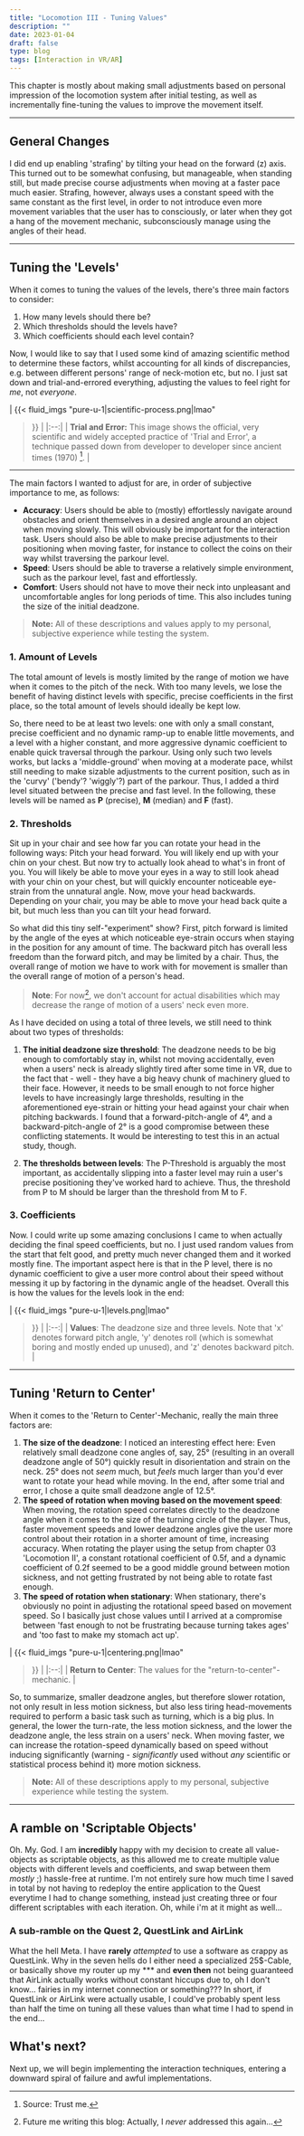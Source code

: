 ```yaml
---
title: "Locomotion III - Tuning Values"
description: ""
date: 2023-01-04
draft: false
type: blog
tags: [Interaction in VR/AR]
---
```


This chapter is mostly about making small adjustments based on personal impression of the locomotion system after initial testing, as well as incrementally fine-tuning the values to improve the movement itself.

---

## General Changes
I did end up enabling 'strafing' by tilting your head on the forward (z) axis. This turned out to be somewhat confusing, but manageable, when standing still, but made precise course adjustments when moving at a faster pace much easier. Strafing, however, always uses a constant speed with the same constant as the first level, in order to not introduce even more movement variables that the user has to consciously, or later when they got a hang of the movement mechanic, subconsciously manage using the angles of their head.

---

## Tuning the 'Levels'
When it comes to tuning the values of the levels, there's three main factors to consider:
1. How many levels should there be?
2. Which thresholds should the levels have?
3. Which coefficients should each level contain?

Now, I would like to say that I used some kind of amazing scientific method to determine these factors, whilst accounting for all kinds of discrepancies, e.g. between different persons' range of neck-motion etc, but no. I just sat down and trial-and-errored everything, adjusting the values to feel right for *me*, not *everyone*. 

| {{< fluid_imgs
  "pure-u-1|scientific-process.png|lmao"
>}} |
|:--:|
| **Trial and Error:** This image shows the official, very scientific and widely accepted practice of 'Trial and Error', a technique passed down from developer to developer since ancient times (1970) [^1]. |
[^1]: Source: Trust me.

---

The main factors I wanted to adjust for are, in order of subjective importance to me, as follows:
* **Accuracy**: Users should be able to (mostly) effortlessly navigate around obstacles and orient themselves in a desired angle around an object when moving slowly. This will obviously be important for the interaction task. Users should also be able to make precise adjustments to their positioning when moving faster, for instance to collect the coins on their way whilst traversing the parkour level.
* **Speed**: Users should be able to traverse a relatively simple environment, such as the parkour level, fast and effortlessly.
* **Comfort**: Users should not have to move their neck into unpleasant and uncomfortable angles for long periods of time. This also includes tuning the size of the initial deadzone.

>**Note:** All of these descriptions and values apply to my personal, subjective experience while testing the system.

### 1. Amount of Levels
The total amount of levels is mostly limited by the range of motion we have when it comes to the pitch of the neck. With too many levels, we lose the benefit of having distinct levels with specific, precise coefficients in the first place, so the total amount of levels should ideally be kept low.

So, there need to be at least two levels: one with only a small constant, precise coefficient and no dynamic ramp-up to enable little movements, and a level with a higher constant, and more aggressive dynamic coefficient to enable quick traversal through the parkour. Using only such two levels works, but lacks a 'middle-ground' when moving at a moderate pace, whilst still needing to make sizable adjustments to the current position, such as in the 'curvy' ('bendy'? 'wiggly'?) part of the parkour. Thus, I added a third level situated between the precise and fast level. In the following, these levels will be named as **P** (precise), **M** (median) and **F** (fast).

### 2. Thresholds
Sit up in your chair and see how far you can rotate your head in the following ways: Pitch your head forward. You will likely end up with your chin on your chest. But now try to actually look ahead to what's in front of you. You will likely be able to move your eyes in a way to still look ahead with your chin on your chest, but will quickly encounter noticeable eye-strain from the unnatural angle. Now, move your head backwards. Depending on your chair, you may be able to move your head back quite a bit, but much less than you can tilt your head forward.

So what did this tiny self-"experiment" show? First, pitch forward is limited by the angle of the eyes at which noticeable eye-strain occurs when staying in the position for any amount of time. The backward pitch has overall less freedom than the forward pitch, and may be limited by a chair. Thus, the overall range of motion we have to work with for movement is smaller than the overall range of motion of a person's head.

>**Note**: For now[^2], we don't account for actual disabilities which may decrease the range of motion of a users' neck even more.

[^2]: Future me writing this blog: Actually, I *never* addressed this again...

As I have decided on using a total of three levels, we still need to think about two types of thresholds:
1. **The initial deadzone size threshold**: The deadzone needs to be big enough to comfortably stay in, whilst not moving accidentally, even when a users' neck is already slightly tired after some time in VR, due to the fact that - well - they have a big heavy chunk of machinery glued to their face. However, it needs to be small enough to not force higher levels to have increasingly large thresholds, resulting in the aforementioned eye-strain or hitting your head against your chair when pitching backwards. I found that a forward-pitch-angle of 4°, and a backward-pitch-angle of 2° is a good compromise between these conflicting statements. It would be interesting to test this in an actual study, though.

2. **The thresholds between levels**: The P-Threshold is arguably the most important, as accidentally slipping into a faster level may ruin a user's precise positioning they've worked hard to achieve. Thus, the threshold from P to M should be larger than the threshold from M to F.

### 3. Coefficients
Now. I could write up some amazing conclusions I came to when actually deciding the final speed coefficients, but no. I just used random values from the start that felt good, and pretty much never changed them and it worked mostly fine. The important aspect here is that in the P level, there is no dynamic coefficient to give a user more control about their speed without messing it up by factoring in the dynamic angle of the headset. Overall this is how the values for the levels look in the end:

| {{< fluid_imgs
  "pure-u-1|levels.png|lmao"
>}} |
|:--:|
| **Values**: The deadzone size and three levels. Note that 'x' denotes forward pitch angle, 'y' denotes roll (which is somewhat boring and mostly ended up unused), and 'z' denotes backward pitch. |


---

## Tuning 'Return to Center'
When it comes to the 'Return to Center'-Mechanic, really the main three factors are:
1. **The size of the deadzone**: I noticed an interesting effect here: Even relatively small deadzone cone angles of, say, 25° (resulting in an overall deadzone angle of 50°) quickly result in disorientation and strain on the neck. 25° does not *seem* much, but *feels* much larger than you'd ever want to rotate your head while moving. In the end, after some trial and error, I chose a quite small deadzone angle of 12.5°.
2. **The speed of rotation when moving based on the movement speed**: When moving, the rotation speed correlates directly to the deadzone angle when it comes to the size of the turning circle of the player. Thus, faster movement speeds and lower deadzone angles give the user more control about their rotation in a shorter amount of time, increasing accuracy. When rotating the player using the setup from chapter 03 'Locomotion II', a constant rotational coefficient of 0.5f, and a dynamic coefficient of 0.2f seemed to be a good middle ground between motion sickness, and not getting frustrated by not being able to rotate fast enough.
3. **The speed of rotation when stationary**: When stationary, there's obviously no point in adjusting the rotational speed based on movement speed. So I basically just chose values until I arrived at a compromise between 'fast enough to not be frustrating because turning takes ages' and 'too fast to make my stomach act up'.

| {{< fluid_imgs
  "pure-u-1|centering.png|lmao"
>}} |
|:--:|
| **Return to Center**: The values for the "return-to-center"-mechanic. |

So, to summarize, smaller deadzone angles, but therefore slower rotation, not only result in less motion sickness, but also less tiring head-movements required to perform a basic task such as turning, which is a big plus. In general, the lower the turn-rate, the less motion sickness, and the lower the deadzone angle, the less strain on a users' neck. When moving faster, we can increase the rotation-speed dynamically based on speed without inducing significantly (warning - *significantly* used without *any* scientific or statistical process behind it) more motion sickness.

>**Note:** All of these descriptions apply to my personal, subjective experience while testing the system.

---

## A ramble on 'Scriptable Objects'
Oh. My. God. I am **incredibly** happy with my decision to create all value-objects as scriptable objects, as this allowed me to create multiple value objects with different levels and coefficients, and swap between them *mostly* ;) hassle-free at runtime. I'm not entirely sure how much time I saved in total by not having to redeploy the entire application to the Quest everytime I had to change something, instead just creating three or four different scriptables with each iteration. Oh, while i'm at it might as well...

### A sub-ramble on the Quest 2, QuestLink and AirLink
What the hell Meta. I have **rarely** *attempted* to use a software as crappy as QuestLink. Why in the seven hells do I either need a specialized 25$-Cable, or basically shove my router up my \*\*\* and **even then** not being guaranteed that AirLink actually works without constant hiccups due to, oh I don't know... fairies in my internet connection or something??? In short, if QuestLink or AirLink were actually usable, I could've probably spent less than half the time on tuning all these values than what time I had to spend in the end...

## What's next?
Next up, we will begin implementing the interaction techniques, entering a downward spiral of failure and awful implementations.